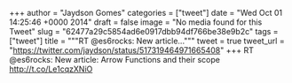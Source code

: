 
+++
author = "Jaydson Gomes"
categories = ["tweet"]
date = "Wed Oct 01 14:25:46 +0000 2014"
draft = false
image = "No media found for this Tweet"
slug = "62477a29c5854ad6e0917dbb94df766be38e9b2c"
tags = ["tweet"]
title = """RT @es6rocks: New article..."""
tweet = true
tweet_url = "https://twitter.com/jaydson/status/517319464971665408"
+++
RT @es6rocks: New article: Arrow Functions and their scope http://t.co/Le1cqzXNiO
